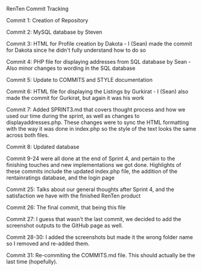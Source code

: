 RenTen Commit Tracking

Commit 1: Creation of Repository

Commit 2: MySQL database by Steven

Commit 3: HTML for Profile creation by Dakota
    - I (Sean) made the commit for Dakota since he didn't fully understand how to do so

Commit 4: PHP file for displaying addresses from SQL database by Sean
    - Also minor changes to wording in the SQL database

Commit 5: Update to COMMITS and STYLE documentation

Commit 6: HTML file for displaying the Listings by Gurkirat
    - I (Sean) also made the commit for Gurkirat, but again it was his work

Commit 7: Added SPRINT3.md that covers thought process and how we used our time during the sprint, as well as changes to displayaddresses.php. These changes were to sync the HTML formatting with the way it was done in index.php so the style of the text looks the same across both files.

Commit 8: Updated database

Commit 9-24 were all done at the end of Sprint 4, and pertain to the finishing touches and new implementations we got done.
    Highlights of these commits include the updated index.php file, the addition of the rentainratings database, and the login page

Commit 25: Talks about our general thoughts after Sprint 4, and the satisfaction we have with the finished RenTen product

Commit 26: The final commit, that being this file

Commit 27: I guess that wasn't the last commit, we decided to add the screenshot outputs to the GitHub page as well.

Commit 28-30: I added the screenshots but made it the wrong folder name so I removed and re-added them.

Commit 31: Re-commiting the COMMITS.md file. This should actually be the last time (hopefully).